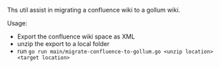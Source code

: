 Ths util assist in migrating a confluence wiki to a gollum wiki.

Usage:

 - Export the confluence wiki space as XML
 - unzip the export to a local folder
 - run `go run main/migrate-confluence-to-gollum.go <unzip location> <target location>`

